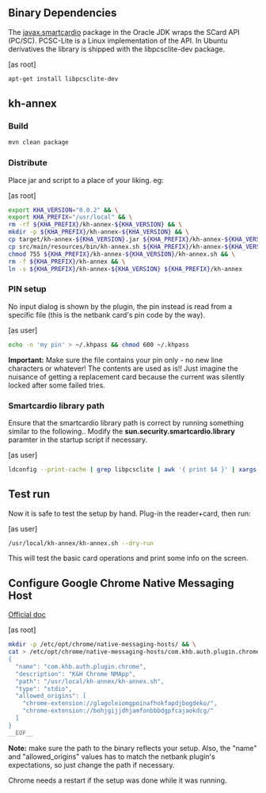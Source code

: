 ## Binary Dependencies

The [javax.smartcardio](http://docs.oracle.com/javase/8/docs/jre/api/security/smartcardio/spec/index.html?javax/smartcardio/package-summary.html)
package in the Oracle JDK wraps the SCard API (PC/SC). PCSC-Lite is a Linux
implementation of the API. In Ubuntu derivatives the library is shipped
with the libpcsclite-dev package.

[as root]
```bash
apt-get install libpcsclite-dev
```

## kh-annex

### Build

```bash
mvn clean package
```

### Distribute

Place jar and script to a place of your liking. eg:

[as root]
```bash
export KHA_VERSION="0.0.2" && \
export KHA_PREFIX="/usr/local" && \
rm -rf ${KHA_PREFIX}/kh-annex-${KHA_VERSION} && \
mkdir -p ${KHA_PREFIX}/kh-annex-${KHA_VERSION} && \
cp target/kh-annex-${KHA_VERSION}.jar ${KHA_PREFIX}/kh-annex-${KHA_VERSION} && \
cp src/main/resources/bin/kh-annex.sh ${KHA_PREFIX}/kh-annex-${KHA_VERSION} && \
chmod 755 ${KHA_PREFIX}/kh-annex-${KHA_VERSION}/kh-annex.sh && \
rm -f ${KHA_PREFIX}/kh-annex && \
ln -s ${KHA_PREFIX}/kh-annex-${KHA_VERSION} ${KHA_PREFIX}/kh-annex
```

### PIN setup

No input dialog is shown by the plugin, the pin instead is read from
a specific file (this is the netbank card's pin code by the way).

[as user]
```bash
echo -n 'my pin' > ~/.khpass && chmod 600 ~/.khpass
```

**Important:** Make sure the file contains your pin only - no new line
characters or whatever! The contents are used as is!! Just imagine the
nuisance of getting a replacement card because the current was silently
locked after some failed tries.

### Smartcardio library path

Ensure that the smartcardio library path is correct by running something
similar to the following.. Modify the **sun.security.smartcardio.library**
paramter in the startup script if necessary.

[as user]
```bash
ldconfig --print-cache | grep libpcsclite | awk '{ print $4 }' | xargs dirname
```

## Test run
Now it is safe to test the setup by hand. Plug-in the reader+card,
then run:

[as user]
```bash
/usr/local/kh-annex/kh-annex.sh --dry-run
```

This will test the basic card operations and print some info on the screen.

## Configure Google Chrome Native Messaging Host
[Official doc](https://developer.chrome.com/extensions/nativeMessaging)

[as root]
```bash
mkdir -p /etc/opt/chrome/native-messaging-hosts/ && \
cat > /etc/opt/chrome/native-messaging-hosts/com.khb.auth.plugin.chrome.json <<- __EOF__
{
  "name": "com.khb.auth.plugin.chrome",
  "description": "K&H Chrome NMApp",
  "path": "/usr/local/kh-annex/kh-annex.sh",
  "type": "stdio",
  "allowed_origins": [
    "chrome-extension://glagoleiomgpoinafhokfapdjbogdeko/",
    "chrome-extension://bohjgijjdhjamfonbbbdgpfcajaokdcg/"
  ]
}
__EOF__
```

**Note:** make sure the path to the binary reflects your setup. Also, the "name"
and "allowed_origins" values has to match the netbank plugin's expectations,
so just change the path if necessary.

Chrome needs a restart if the setup was done while it was running.
